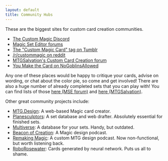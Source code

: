 ```yaml
---
layout: default
title: Community Hubs
---
```

These are the biggest sites for custom card creation communities.

* [The Custom Magic Discord](https://discord.gg/HjJBDc9)
* [Magic Set Editor forums](http://magicseteditor.boards.net/forum)
* [The "Custom Magic Card" tag on Tumblr](https://www.tumblr.com/search/custom+magic+card)
* [/r/custommagic on reddit](http://www.reddit.com/r/custommagic)
* [MTGSalvation's Custom Card Creation forum](http://www.mtgsalvation.com/forums/creativity/custom-card-creation)
* [You Make the Card on NoGoblinsAllowed](http://forum.nogoblinsallowed.com/viewforum.php?f=17)

Any one of these places would be happy to critique your cards, advise on wording, or chat about the color pie, so come and get involved! There are also a huge number of already completed sets that you can play with! You can find lists of those [here (MSE forum)](http://magicseteditor.boards.net/board/13/showcase) and [here (MTGSalvation)](http://www.mtgsalvation.com/forums/creativity/custom-card-creation/custom-set-creation-and/378924-the-official-completed-set-collection).

Other great community projects include:

* [MTG.Design](http://www.mtg.design): A web-based Magic card creator.
* [Planesculptors](http://www.planesculptors.net): A set database and web drafter. Absolutely essential for finished sets.
* [Multiverse](http://www.magicmultiverse.net/): A database for your sets. Handy, but outdated.
* [Beacon of Creation](http://beaconofcreation.libsyn.com/): A Magic design podcast.
* [Remaking Magic](http://remakingmagic.libsyn.com/): A custom MTG design podcast. Now non-functional, but worth listening back.
* [RoboRosewater](https://twitter.com/RoboRosewater): Cards generated by neural network. Puts us all to shame.